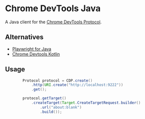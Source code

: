 # Chrome DevTools Java

A Java client for the [Chrome DevTools Protocol](https://chromedevtools.github.io/devtools-protocol/).

## Alternatives

* [Playwright for Java](https://github.com/microsoft/playwright-java)
* [Chrome Devtools Kotlin](https://github.com/joffrey-bion/chrome-devtools-kotlin)

## Usage

```java
        Protocol protocol = CDP.create()
            .http(URI.create("http://localhost:9222"))
            .get();

        protocol.getTarget()
            .createTarget(Target.CreateTargetRequest.builder()
                .url("about:blank")
                .build());
```

